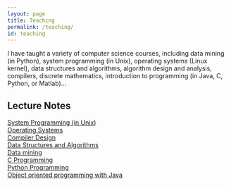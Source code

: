 ```yaml
---
layout: page
title: Teaching
permalink: /teaching/
id: teaching
---
```

I have taught a variety of computer science courses, including data mining (in Python), system programming (in Unix), operating systems (Linux kernel), data structures and algorithms, algorithm design and analysis, compilers, discrete mathematics, introduction to programming (in Java, C, Python, or Matlab)...
## Lecture Notes
[System Programming (in Unix)](https://sites.google.com/view/adaskin/system-programming)<br />
[Operating Systems](https://adaskin.github.io/bil301os/) <br />
[Compiler Design](https://sites.google.com/view/adaskin/compiler) <br />
[Data Structures and Algorithms](https://sites.google.com/view/adaskin/data-structures-and-algorithms)<br />
[Data mining](https://github.com/adaskin/teaching-data-mining) <br />
[C Programming](https://sites.google.com/view/adaskin/c-programming)<br />
[Python Programming](https://sites.google.com/view/adaskin/python-programming)<br />
[Object oriented programming with Java](https://sites.google.com/view/adaskin/oo-programming)<br />



